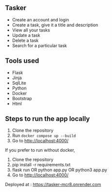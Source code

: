 ## Tasker

- Create an account and login
- Create a task, give it a title and description
- View all your tasks
- Update a task
- Delete a task
- Search for a particular task 

## Tools used

- Flask
- Jinja
- SqlLite
- Python
- Docker
- Bootstrap
- Html

## Steps to run the app locally

1. Clone the repository
2. Run `docker compose up --build`
4. Go to  [http://localhost:4000/](http://localhost:4000/)

If you prefer to run without docker, 
1. Clone the repository
2. pip install -r requirements.txt
3. flask run OR python app.py OR python3 app.py
4. Go to  [http://localhost:4000/](http://localhost:4000/)

Deployed at : https://tasker-mcr8.onrender.com
